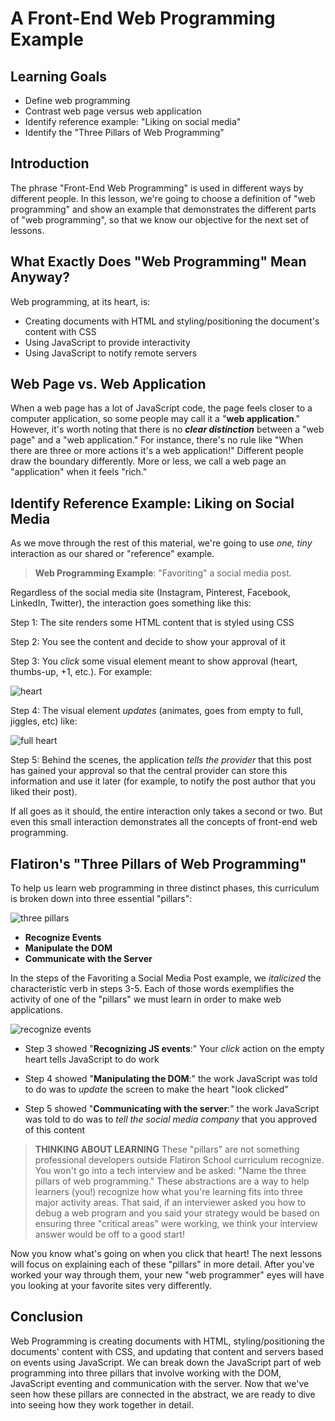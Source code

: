 # A Front-End Web Programming Example

## Learning Goals

- Define web programming
- Contrast web page versus web application
- Identify reference example: "Liking on social media"
- Identify the "Three Pillars of Web Programming"

## Introduction

The phrase "Front-End Web Programming" is used in different ways by different
people. In this lesson, we're going to choose a definition of "web programming"
and show an example that demonstrates the different parts of "web programming",
so that we know our objective for the next set of lessons.

## What Exactly Does "Web Programming" Mean Anyway?

Web programming, at its heart, is:

* Creating documents with HTML and styling/positioning the document's content
  with CSS
* Using JavaScript to provide interactivity
* Using JavaScript to notify remote servers

## Web Page vs. Web Application

When a web page has a lot of JavaScript code, the page feels closer to a
computer application, so some people may call it a "**web application**." 
However, it's worth noting that there is no _**clear distinction**_ between a 
"web page" and a "web application." For instance, there's no rule like "When 
there are three or more actions it's a web application!" Different people draw the
boundary differently. More or less, we call a web page an "application" when it
feels "rich."

## Identify Reference Example: Liking on Social Media

As we move through the rest of this material, we're going to use _one, tiny_
interaction as our shared or "reference" example.

> **Web Programming Example**: "Favoriting" a social media post.

Regardless of the social media site (Instagram, Pinterest, Facebook, LinkedIn,
Twitter), the interaction goes something like this:

Step 1: The site renders some HTML content that is styled using CSS

Step 2: You see the content and decide to show your approval of it

Step 3: You _click_ some visual element meant to show approval (heart,
   thumbs-up, +1, etc.). For example:

   ![heart](https://curriculum-content.s3.amazonaws.com/fewpjs/fewpjs-fewp-example/Image_30_SocMediaCropped.png)

Step 4: The visual element _updates_ (animates, goes from empty to full, jiggles,
   etc) like:  

   ![full heart](https://curriculum-content.s3.amazonaws.com/fewpjs/fewpjs-fewp-example/Image_30_SocMediaCropped1.png)

Step 5: Behind the scenes, the application _tells the provider_ that this
   post has gained your approval so that the central provider can store
   this information and use it later (for example, to notify the post 
   author that you liked their post).

If all goes as it should, the entire interaction only takes a second or two.
But even this small interaction demonstrates all the concepts of front-end web
programming.

## Flatiron's "Three Pillars of Web Programming"

To help us learn web programming in three distinct phases, this curriculum is
broken down into three essential "pillars":

![three pillars](https://curriculum-content.s3.amazonaws.com/fewpjs/fewpjs-fewp-example/Image_31_ThreePillarsConcept.png)

- **Recognize Events**
- **Manipulate the DOM**
- **Communicate with the Server**

In the steps of the Favoriting a Social Media Post example, we _italicized_
the characteristic verb in steps 3-5. Each of those words exemplifies the
activity of one of the "pillars" we must learn in order to make web
applications.

![recognize events](https://curriculum-content.s3.amazonaws.com/fewpjs/fewpjs-fewp-example/Image_31_RecognizeEvents.png)

  - Step 3 showed "**Recognizing JS events**:" Your _click_ action on the empty
    heart tells JavaScript to do work
    

  - Step 4 showed "**Manipulating the DOM**:" the work JavaScript was told to
    do was to _update_ the screen to make the heart "look clicked"

  - Step 5 showed "**Communicating with the server**:" the work JavaScript was
    told to do was to _tell the social media company_ that you approved of this
    content

> **THINKING ABOUT LEARNING** These "pillars" are not something professional
> developers outside Flatiron School curriculum recognize. You won't go into a
> tech interview and be asked: "Name the three pillars of web programming."
> These abstractions are a way to help learners (you!) recognize how what
> you're learning fits into three major activity areas. That said, if an
> interviewer asked you how to debug a web program and you said your strategy
> would be based on ensuring three "critical areas" were working, we think your
> interview answer would be off to a good start!

Now you know what's going on when you click that heart! The next lessons will
focus on explaining each of these "pillars" in more detail. After you've worked
your way through them, your new "web programmer" eyes will have you looking at
your favorite sites very differently.

## Conclusion

Web Programming is creating documents with HTML, styling/positioning the
documents' content with CSS, and updating that content and servers based on
events using JavaScript. We can break down the JavaScript part of web
programming into three pillars that involve working with the DOM, JavaScript
eventing and communication with the server. Now that we've seen how these
pillars are connected in the abstract, we are ready to dive into seeing how
they work together in detail.
